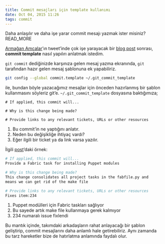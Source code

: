 ```yaml
---
title: Commit mesajları için template kullanımı
date: Oct 04, 2015 11:26
tags: commit
---
```


Daha anlaşılır ve daha işe yarar commit mesajı yazmak ister misiniz?
READ_MORE

[Armağan Amcalar][0]’ın tweet’inde çok işe yarayacak bir [blog post][1] sonrası,
**commit template** nasıl yapılırı anlatmak istedim.

`git commit` dediğinizde karşınıza gelen mesaj yazma ekranında, `git`
tarafından hazır gelen mesaj şablonuna ek yapabiliriz.

```bash
git config --global commit.template ~/.git_commit_template
```

ile, bundan böyle yazacağımız mesajlar için önceden hazırlanmış bir şablon
kullanmasını söyleriz git’e. `~/.git_commit_template` dosyasına baktığımıza;

    # If applied, this commit will...

    # Why is this change being made?

    # Provide links to any relevant tickets, URLs or other resources
    
1. Bu commit’in ne yaptığını anlatır.
1. Neden bu değişikliğe ihtiyaç vardı?
1. Eğer ilgili bir ticket ya da link varsa yazılır.

İlgili [post][1]’daki örnek:

```bash
# If applied, this commit will...
Provide a Fabric task for installing Puppet modules

# Why is this change being made?
This change consolidates all project tasks in the fabfile.py and
means we can get rid of the make file

# Provide links to any relevant tickets, URLs or other resources
Fixes item:234
```

1. Puppet modülleri için Fabric taskları sağlıyor
2. Bu sayede artık make file kullanmaya gerek kalmıyor
3. 234 numaralı issue fixlendi

Bu mantık içinde, takımdaki arkadaşların rahat anlayacağı bir şablon
geliştirip, commit mesajlarını daha anlamlı hale getirebiliriz. Aynı
zamanda bu tarz hareketler bize de hatırlatma anlamında faydalı olur.

[0]: https://twitter.com/dashersw
[1]: http://codeinthehole.com/writing/a-useful-template-for-commit-messages/